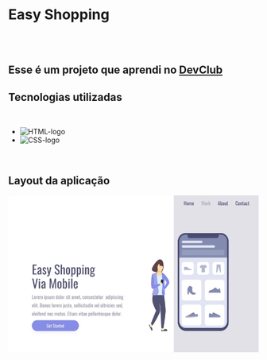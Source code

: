 <h1>Easy Shopping</h1>
<br>
<br>
<h2>Esse é um projeto que aprendi no <a href="https://rodolfomori.com.br/devclub">DevClub</a></h2>

<h2>Tecnologias utilizadas</h2>
<br>
<ul>
  <li><img src="https://img.shields.io/badge/HTML5-E34F26?style=for-the-badge&logo=html5&logoColor=white" alt="HTML-logo"/></li>
  <li><img src="https://img.shields.io/badge/CSS3-1572B6?style=for-the-badge&logo=css3&logoColor=white" alt="CSS-logo"/></li>
</ul>
<br>
<h2>Layout da aplicação</h2>
<img src="https://github.com/rodolfomori22/easy-shopping/blob/master/assets/desktop.jpg?raw=true" />

